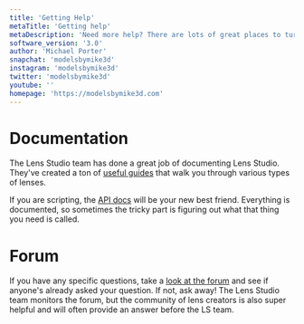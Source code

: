 ```yaml
---
title: 'Getting Help'
metaTitle: 'Getting help'
metaDescription: 'Need more help? There are lots of great places to turn to'
software_version: '3.0'
author: 'Michael Porter'
snapchat: 'modelsbymike3d'
instagram: 'modelsbymike3d'
twitter: 'modelsbymike3d'
youtube: ''
homepage: 'https://modelsbymike3d.com'
---
```


# Documentation

The Lens Studio team has done a great job of documenting Lens Studio. They've created a ton of [useful guides](https://lensstudio.snapchat.com/guides/) that walk you through various types of lenses.

If you are scripting, the [API docs](https://lensstudio.snapchat.com/api/) will be your new best friend. Everything is documented, so sometimes the tricky part is figuring out what that thing you need is called.

# Forum

If you have any specific questions, take a [look at the forum](https://support.lensstudio.snapchat.com/hc/en-us/community/topics) and see if anyone's already asked your question. If not, ask away! The Lens Studio team monitors the forum, but the community of lens creators is also super helpful and will often provide an answer before the LS team.
